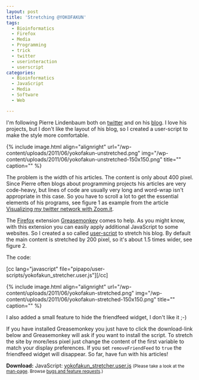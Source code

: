 ```yaml
---
layout: post
title: 'Stretching @YOKOFAKUN'
tags:
  - Bioinformatics
  - Firefox
  - Media
  - Programming
  - trick
  - twitter
  - userinteraction
  - userscript
categories:
  - Bioinformatics
  - JavaScript
  - Media
  - Software
  - Web

---
```


I'm following Pierre Lindenbaum  both on <a href="https://twitter.com/#!/yokofakun">twitter</a> and on his <a href="http://plindenbaum.blogspot.com/">blog</a>. I love his projects, but I don't like the layout of his blog, so I created a user-script to make the style more comfortable.



{% include image.html align="alignright" url="/wp-content/uploads/2011/06/yokofakun-unstretched.png" img="/wp-content/uploads/2011/06/yokofakun-unstretched-150x150.png" title="" caption="" %}

The problem is the width of his articles. The content is only about 400 pixel. Since Pierre often blogs about programming projects his articles are very code-heavy, but  lines of code are usually very long and word-wrap isn't appropriate in this case. So you have to scroll a lot to get the essential elements of his programs, see figure 1 as example from the article <a href="http://plindenbaum.blogspot.com/2011/02/visualizing-my-twitter-network-with.html">Visualizing my twitter network with Zoom.it</a>.

The <a href="http://www.mozilla.com/firefox/">Firefox</a> extension <a href="https://addons.mozilla.org/de/firefox/addon/greasemonkey/">Greasemonkey</a> comes to help. As you might know, with this extension you can easily apply additional JavaScript to some websites. So I created a so called <a href="http://userscripts.org/">user-script</a> to stretch his blog. By default the main content is stretched by 200 pixel, so it's about 1.5 times wider, see figure 2.

The code:

[cc lang="javascript" file="pipapo/user-scripts/yokofakun_stretcher.user.js"][/cc]

{% include image.html align="alignright" url="/wp-content/uploads/2011/06/yokofakun-stretched.png" img="/wp-content/uploads/2011/06/yokofakun-stretched-150x150.png" title="" caption="" %}

I also added a small feature to hide the friendfeed widget, I don't like it ;-)

If you have installed Greasemonkey you just have to click the download-link below and Greasemonkey will ask if you want to install the script. To stretch the site by more/less pixel just change the content of the first variable to match your display preferences. If you set  `removeFriendFeed`  to  `true`  the friendfeed widget will disappear.
So far, have fun with his articles!

<div class="download"><strong>Download:</strong>
JavaScript: <a href="/wp-content/uploads/pipapo/user-scripts/yokofakun_stretcher.user.js">yokofakun_stretcher.user.js</a>
<small>(Please take a look at the <a href="/man-page/">man-page</a>. Browse <a href="https://bt.binfalse.de/">bugs and feature requests</a>.)</small>
</div>
